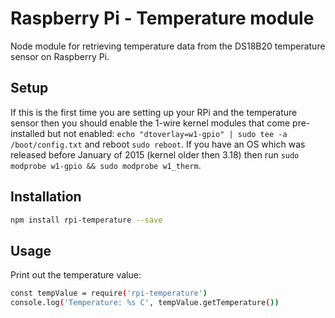 # Raspberry Pi - Temperature module

Node module for retrieving temperature data from the DS18B20 temperature sensor on Raspberry Pi.


## Setup

If this is the first time you are setting up your RPi and the temperature sensor then you should enable the 1-wire kernel modules that come pre-installed but not enabled: `echo "dtoverlay=w1-gpio" | sudo tee -a /boot/config.txt` and reboot `sudo reboot`. If you have an OS which was released before January of 2015 (kernel older then 3.18) then run `sudo modprobe w1-gpio && sudo modprobe w1_therm`.


## Installation

```bash
npm install rpi-temperature --save
```


## Usage

Print out the temperature value:

```bash
const tempValue = require('rpi-temperature')
console.log('Temperature: %s C', tempValue.getTemperature())
```
